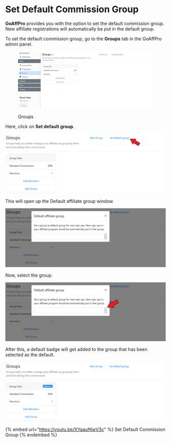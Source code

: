 # Set Default Commission Group

**GoAffPro** provides you with the option to set the default commission group. New affiliate registrations will automatically be put in the default group.

To set the default commission group, go to the **Groups** tab in the GoAffPro admin panel.

<figure><img src="../../.gitbook/assets/image (158).png" alt=""><figcaption><p>Groups</p></figcaption></figure>

Here, click on **Set default group**.

![Click on Set default group](<../../.gitbook/assets/Screenshot 2020-11-16 223910.png>)

This will open up the Default affiliate group window

![Default affiliate group](<../../.gitbook/assets/image (2823).png>)

Now, select the group.

![Select the group](<../../.gitbook/assets/Screenshot 2020-11-16 224024.png>)

After this, a default badge will get added to the group that has been selected as the default.

![](<../../.gitbook/assets/image (577).png>)

{% embed url="https://youtu.be/XYaaufKwV3c" %}
Set Default Commission Group
{% endembed %}
